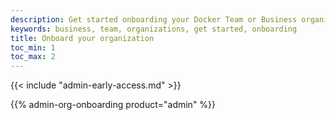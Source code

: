 ```yaml
---
description: Get started onboarding your Docker Team or Business organization.
keywords: business, team, organizations, get started, onboarding
title: Onboard your organization
toc_min: 1
toc_max: 2
---
```


{{< include "admin-early-access.md" >}}

{{% admin-org-onboarding product="admin" %}}